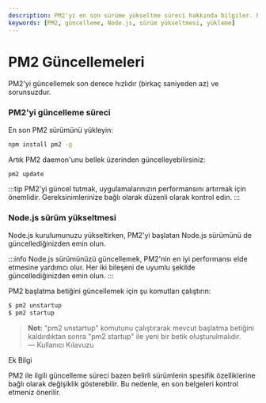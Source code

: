 ```yaml
---
description: PM2'yi en son sürüme yükseltme süreci hakkında bilgiler. PM2 güncellemeleri ve Node.js sürüm yükseltmesi için adımlar.
keywords: [PM2, güncelleme, Node.js, sürüm yükseltmesi, yükleme]
---
```


# PM2 Güncellemeleri

PM2'yi güncellemek son derece hızlıdır (birkaç saniyeden az) ve sorunsuzdur.

### PM2'yi güncelleme süreci

En son PM2 sürümünü yükleyin:

```bash
npm install pm2 -g
```

Artık PM2 daemon'unu bellek üzerinden güncelleyebilirsiniz:

```bash
pm2 update
```

:::tip
PM2'yi güncel tutmak, uygulamalarınızın performansını artırmak için önemlidir. Gereksinimlerinize bağlı olarak düzenli olarak kontrol edin.
:::

### Node.js sürüm yükseltmesi

Node.js kurulumunuzu yükseltirken, PM2'yi başlatan Node.js sürümünü de güncellediğinizden emin olun.

:::info
Node.js sürümünüzü güncellemek, PM2'nin en iyi performansı elde etmesine yardımcı olur. Her iki bileşeni de uyumlu şekilde güncellediğinizden emin olun.
:::

PM2 başlatma betiğini güncellemek için şu komutları çalıştırın:

```bash
$ pm2 unstartup
$ pm2 startup
```

> **Not:** "pm2 unstartup" komutunu çalıştırarak mevcut başlatma betiğini kaldırdıktan sonra "pm2 startup" ile yeni bir betik oluşturulmalıdır.   
> — Kullanıcı Kılavuzu




Ek Bilgi

PM2 ile ilgili güncelleme süreci bazen belirli sürümlerin spesifik özelliklerine bağlı olarak değişiklik gösterebilir. Bu nedenle, en son belgeleri kontrol etmeniz önerilir.

